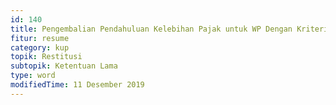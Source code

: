 ```yaml
---
id: 140
title: Pengembalian Pendahuluan Kelebihan Pajak untuk WP Dengan Kriteria Tertentu (tidak berlaku)
fitur: resume
category: kup
topik: Restitusi
subtopik: Ketentuan Lama
type: word
modifiedTime: 11 Desember 2019
---
```



